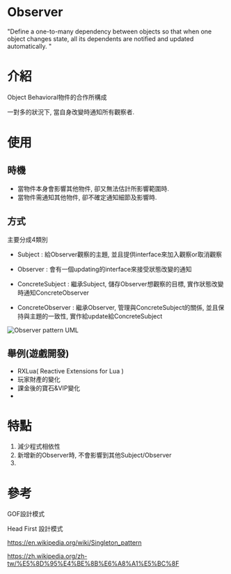 Observer
=====================
"Define a one-to-many dependency between objects so that when one object
changes state, all its dependents are notified and updated automatically.
"
# 介紹
Object Behavioral物件的合作所構成

一對多的狀況下, 當自身改變時通知所有觀察者.

# 使用

## 時機
- 當物件本身會影響其他物件, 卻又無法估計所影響範圍時.
- 當物件需通知其他物件, 卻不確定通知細節及影響時.

## 方式
主要分成4類別
- Subject : 給Observer觀察的主題, 並且提供interface來加入觀察or取消觀察

- Observer : 會有一個updating的interface來接受狀態改變的通知

- ConcreteSubject : 繼承Subject, 儲存Observer想觀察的目標, 實作狀態改變時通知ConcreteObserver

- ConcreteObserver : 繼承Observer, 管理與ConcreteSubject的關係, 並且保持與主題的一致性, 實作給update給ConcreteSubject

![Observer pattern UML](https://en.wikipedia.org/wiki/File:Observer_w_update.svg)

## 舉例(遊戲開發)
- RXLua( Reactive Extensions for Lua )
- 玩家財產的變化
- 課金後的寶石&VIP變化
- 

# 特點
1. 減少程式相依性
2. 新增新的Observer時, 不會影響到其他Subject/Observer
3. 

# 參考

GOF設計模式

Head First 設計模式

<https://en.wikipedia.org/wiki/Singleton_pattern>

<https://zh.wikipedia.org/zh-tw/%E5%8D%95%E4%BE%8B%E6%A8%A1%E5%BC%8F>

